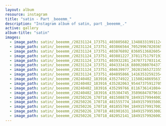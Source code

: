 ```yaml
---
layout: album
resource: instagram
title: "satin - Part _beeemm_"
description: "Instagram album of satin, part _beeemm_."
active: gallery
album-title: "satin"
images:
  - image_path: satin/_beeemm_/20231124_173751_403805682_1348833199112431_8593621213905350936_n.jpg
  - image_path: satin/_beeemm_/20231124_173751_403866564_705299678203652_4246730271279997938_n.jpg
  - image_path: satin/_beeemm_/20231124_173751_403876892_836051368260542_1134012732643269813_n.jpg
  - image_path: satin/_beeemm_/20231124_173751_403881227_378117517971935_4702349503691556054_n.jpg
  - image_path: satin/_beeemm_/20231124_173751_403932281_2470771703114290_6958176867003695195_n.jpg
  - image_path: satin/_beeemm_/20231124_173751_404333416_880020807043774_8504733778871013867_n.jpg
  - image_path: satin/_beeemm_/20231124_173751_404639977_302815652723552_7611051108218442086_n.jpg
  - image_path: satin/_beeemm_/20231124_173751_404895866_1416353259235499_6737584116265546845_n.jpg
  - image_path: satin/_beeemm_/20240402_183916_435274922_1150824869563753_3686105726321237518_n.jpg
  - image_path: satin/_beeemm_/20240402_183916_435282063_954473759127059_4152419202616530676_n.jpg
  - image_path: satin/_beeemm_/20240402_183916_435299766_811673614108446_8922547102030143058_n.jpg
  - image_path: satin/_beeemm_/20240402_183916_435304745_3589684787961037_1945337362330043824_n.jpg
  - image_path: satin/_beeemm_/20250226_170718_481508878_18491579944002844_5444309167929541368_n.jpg
  - image_path: satin/_beeemm_/20250226_170718_481555774_18491579935002844_563286675077076966_n.jpg
  - image_path: satin/_beeemm_/20250226_170718_481855704_18491579917002844_4359470948340274625_n.jpg
  - image_path: satin/_beeemm_/20250226_170718_481901631_18491579953002844_7025523311753120829_n.jpg
  - image_path: satin/_beeemm_/20250226_170718_482052141_18491579926002844_6666494231860078413_n.jpg
---
```


